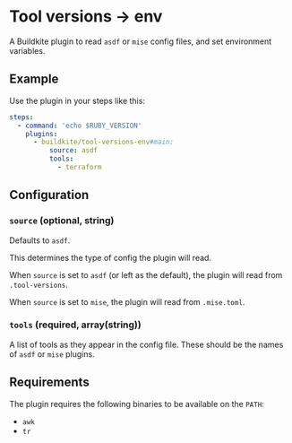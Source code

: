 # Tool versions -> env

A Buildkite plugin to read `asdf` or `mise` config files, and set environment variables.

## Example

Use the plugin in your steps like this:

```yaml
steps:
  - command: 'echo $RUBY_VERSION'
    plugins:
      - buildkite/tool-versions-env#main:
          source: asdf
          tools:
            - terraform
```

## Configuration

### `source` (optional, string)

Defaults to `asdf`.

This determines the type of config the plugin will read.

When `source` is set to `asdf` (or left as the default), the plugin will read from `.tool-versions`.

When `source` is set to `mise`, the plugin will read from `.mise.toml`.

### `tools` (required, array(string))

A list of tools as they appear in the config file. These should be the names of `asdf` or `mise` plugins.

## Requirements

The plugin requires the following binaries to be available on the `PATH`:

- `awk`
- `tr`
